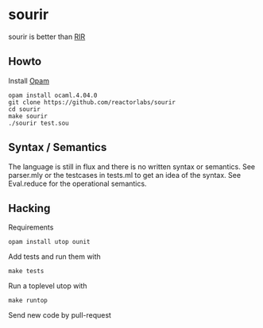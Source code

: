 # sourir

sourir is better than [RIR](https://github.com/reactorlabs/rir)

## Howto

Install [Opam](https://opam.ocaml.org/doc/Install.html)

    opam install ocaml.4.04.0
    git clone https://github.com/reactorlabs/sourir
    cd sourir
    make sourir
    ./sourir test.sou

## Syntax / Semantics

The language is still in flux and there is no written syntax or semantics. See
parser.mly or the testcases in tests.ml to get an idea of the syntax. See
Eval.reduce for the operational semantics.

## Hacking

Requirements

    opam install utop ounit

Add tests and run them with

    make tests

Run a toplevel utop with

    make runtop

Send new code by pull-request
